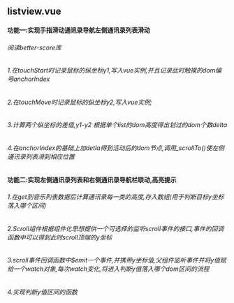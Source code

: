 ## listview.vue

#### 功能一:实现手指滑动通讯录导航左侧通讯录列表滑动

###### 阅读better-score库

###### 1.在touchStart时记录鼠标的纵坐标y1,写入vue实例,并且记录此时触摸的dom编号anchorIndex

###### 2.在touchMove时记录鼠标的纵坐标y2,写入vue实例;

###### 3.计算两个纵坐标的差值,y1-y2 根据单个list的dom高度得出划过的dom个数delta

###### 4.在anchorIndex的基础上加detla得到活动后的dom节点,调用_scrollTo()使左侧通讯录列表滑到相应位置

#### 功能二:实现左侧通讯录列表和右侧通讯录导航栏联动,高亮提示

###### 1.在get到音乐列表数据后计算通讯录每一类的高度,存入数组(用于判断目标y坐标落入哪个区间)

###### 2.Scroll组件根据组件化思想提供一个可选择的监听scroll事件的接口,事件的回调函数中可以得到此时scroll顶端的y坐标

###### 3.scroll事件回调函数中$emit一个事件,并携带y坐标值,父组件监听事件并将y值赋给一个watch对象,每次watch变化,将进入判断y值落入哪个dom区间的流程

###### 4.实现判断y值区间的函数